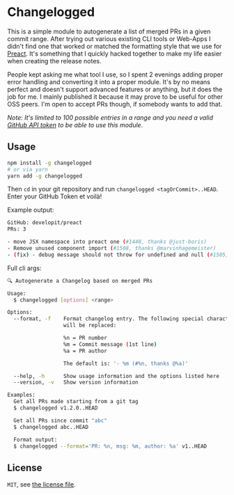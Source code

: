 # Changelogged

This is a simple module to autogenerate a list of merged PRs in a given commit range. After trying out various existing CLI tools or Web-Apps I didn't find one that worked or matched the formatting style that we use for [Preact](https://github.com/developit/preact/). It's something that I quickly hacked together to make my life easier when creating the release notes.

People kept asking me what tool I use, so I spent 2 evenings adding proper error handling and converting it into a proper module. It's by no means perfect and doesn't support advanced features or anything, but it does the job for me. I mainly published it because it may prove to be useful for other OSS peers. I'm open to accept PRs though, if somebody wants to add that.

_Note: It's limited to 100 possible entries in a range and you need a valid [GitHub API token](https://developer.github.com/v4/guides/forming-calls/#authenticating-with-graphql) to be able to use this module._

## Usage

```bash
npm install -g changelogged
# or via yarn
yarn add -g changelogged
```

Then `cd` in your git repository and run `changelogged <tagOrCommit>..HEAD`. Enter your GitHub Token et voilà!

Example output:

```bash
GitHub: developit/preact
PRs: 3

- move JSX namespace into preact one (#1448, thanks @just-boris)
- Remove unused component import (#1508, thanks @marvinhagemeister)
- (fix) - debug message should not throw for undefined and null (#1505, thanks @JoviDeCroock)
```

Full cli args:

```bash
🔍 Autogenerate a Changelog based on merged PRs

Usage:
  $ changelogged [options] <range>

Options:
  --format, -f    Format changelog entry. The following special characters
                  will be replaced:

                  %n = PR number
                  %m = Commit message (1st line)
                  %a = PR author

                  The default is: '- %m (#%n, thanks @%a)'

  --help, -h      Show usage information and the options listed here
  --version, -v   Show version information

Examples:
  Get all PRs made starting from a git tag
  $ changelogged v1.2.0..HEAD

  Get all PRs since commit "abc"
  $ changelogged abc..HEAD

  Format output:
  $ changelogged --format='PR: %n, msg: %m, author: %a' v1..HEAD
```

## License

`MIT`, see [the license file](./LICENSE.md).
